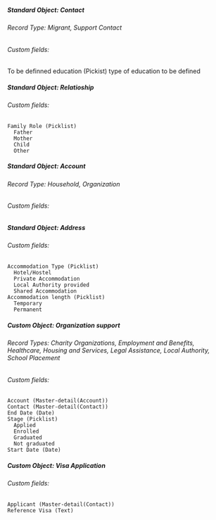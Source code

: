 ##### Standard Object: Contact
###### Record Type: Migrant, Support Contact
###### Custom fields:
To be definned
   education (Pickist)
   type of education to be defined
  
##### Standard Object: Relatioship
###### Custom fields:
    Family Role (Picklist)
      Father
      Mother
      Child
      Other
    
##### Standard Object: Account
###### Record Type: Household, Organization
###### Custom fields: 

##### Standard Object: Address
###### Custom fields:
    Accommodation Type (Picklist)
      Hotel/Hostel
      Private Accommodation
      Local Authority provided
      Shared Accommodation
    Accommodation length (Picklist)
      Temporary
      Permanent

##### Custom Object: Organization support
###### Record Types: Charity Organizations, Employment and Benefits, Healthcare, Housing and Services, Legal Assistance, Local Authority, School Placement
###### Custom fields:
    Account (Master-detail(Account))
    Contact (Master-detail(Contact))
    End Date (Date)
    Stage (Picklist)
      Applied
      Enrolled
      Graduated
      Not graduated
    Start Date (Date)
    
##### Custom Object: Visa Application
###### Custom fields:
    Applicant (Master-detail(Contact))
    Reference Visa (Text)
    
  

  
